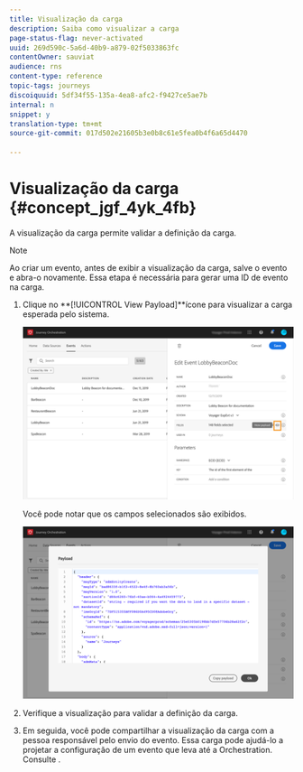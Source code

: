 ```yaml
---
title: Visualização da carga
description: Saiba como visualizar a carga
page-status-flag: never-activated
uuid: 269d590c-5a6d-40b9-a879-02f5033863fc
contentOwner: sauviat
audience: rns
content-type: reference
topic-tags: journeys
discoiquuid: 5df34f55-135a-4ea8-afc2-f9427ce5ae7b
internal: n
snippet: y
translation-type: tm+mt
source-git-commit: 017d502e21605b3e0b8c61e5fea0b4f6a65d4470

---
```




# Visualização da carga {#concept_jgf_4yk_4fb}

A visualização da carga permite validar a definição da carga.

>[!NOTE]
>
>Ao criar um evento, antes de exibir a visualização da carga, salve o evento e abra-o novamente. Essa etapa é necessária para gerar uma ID de evento na carga.

1. Clique no **[!UICONTROL View Payload]**ícone para visualizar a carga esperada pelo sistema.

   ![](../assets/journey13.png)

   Você pode notar que os campos selecionados são exibidos.

   ![](../assets/journey14.png)

1. Verifique a visualização para validar a definição da carga.

1. Em seguida, você pode compartilhar a visualização da carga com a pessoa responsável pelo envio do evento. Essa carga pode ajudá-lo a projetar a configuração de um evento que leva até a Orchestration. Consulte [](../event/additional-steps-to-send-events-to-journey-orchestration.md).
